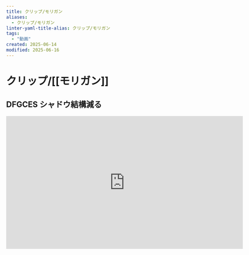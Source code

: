 ```yaml
---
title: クリップ/モリガン
aliases:
  - クリップ/モリガン
linter-yaml-title-alias: クリップ/モリガン
tags:
  - "動画"
created: 2025-06-14
modified: 2025-06-16
---
```


# クリップ/[[モリガン]]

## DFGCES シャドウ結構減る

<iframe width="640" height="360" src="https://www.youtube.com/embed/8M6V_sNVae4?si=miYAC-MVK0Z8wJ0s&amp;clip=UgkxbjKwBhGsgfS-ufs-NWt9Hxy6x0yIbXhc&amp;clipt=ENnE3gMY4eveAw" title="YouTube video player" frameborder="0" allow="accelerometer; autoplay; clipboard-write; encrypted-media; gyroscope; picture-in-picture; web-share" referrerpolicy="strict-origin-when-cross-origin" allowfullscreen></iframe>
